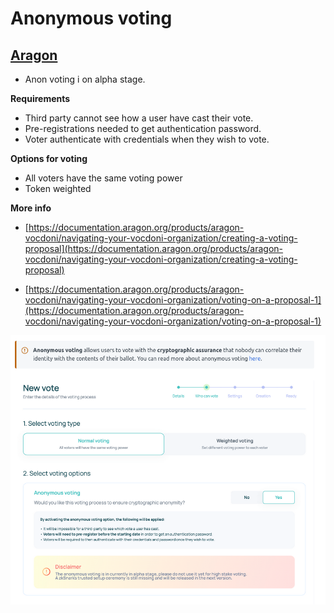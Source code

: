 
# Anonymous voting

## [Aragon](https://aragon.org/)

- Anon voting i on alpha stage.

**Requirements**

- Third party cannot see how a user have cast their vote.  
- Pre-registrations needed to get authentication password.  
- Voter authenticate with credentials when they wish to vote.  

**Options for voting**
- All voters have the same voting power  
- Token weighted

**More info**

- [https://documentation.aragon.org/products/aragon-vocdoni/navigating-your-vocdoni-organization/creating-a-voting-proposal](https://documentation.aragon.org/products/aragon-vocdoni/navigating-your-vocdoni-organization/creating-a-voting-proposal)  

- [https://documentation.aragon.org/products/aragon-vocdoni/navigating-your-vocdoni-organization/voting-on-a-proposal-1](https://documentation.aragon.org/products/aragon-vocdoni/navigating-your-vocdoni-organization/voting-on-a-proposal-1)

![](pics/aragon_anon_voting.png)
